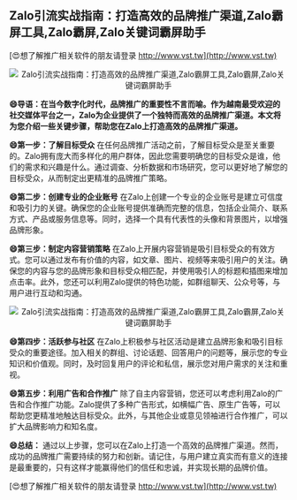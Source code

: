 ## **Zalo引流实战指南：打造高效的品牌推广渠道,Zalo霸屏工具,Zalo霸屏,Zalo关键词霸屏助手**

[😍想了解推广相关软件的朋友请登录 http://www.vst.tw](http://www.vst.tw)

 <center><img src="https://vst.tw/MP4/tuiguang/png/0.png" alt="Zalo引流实战指南：打造高效的品牌推广渠道,Zalo霸屏工具,Zalo霸屏,Zalo关键词霸屏助手"></center>

**😄导语：在当今数字化时代，品牌推广的重要性不言而喻。作为越南最受欢迎的社交媒体平台之一，Zalo为企业提供了一个独特而高效的品牌推广渠道。本文将为您介绍一些关键步骤，帮助您在Zalo上打造高效的品牌推广渠道。**

**😄第一步：了解目标受众**
在任何品牌推广活动之前，了解目标受众是至关重要的。Zalo拥有庞大而多样化的用户群体，因此您需要明确您的目标受众是谁，他们的需求和兴趣是什么。通过调查、分析数据和市场研究，您可以更好地了解您的目标受众，从而制定出更精准的品牌推广策略。

**😄第二步：创建专业的企业账号**
在Zalo上创建一个专业的企业账号是建立可信度和吸引力的关键。确保您的企业账号提供准确而完整的信息，包括企业简介、联系方式、产品或服务信息等。同时，选择一个具有代表性的头像和背景图片，以增强品牌形象。

**😄第三步：制定内容营销策略**
在Zalo上开展内容营销是吸引目标受众的有效方式。您可以通过发布有价值的内容，如文章、图片、视频等来吸引用户的关注。确保您的内容与您的品牌形象和目标受众相匹配，并使用吸引人的标题和插图来增加点击率。此外，您还可以利用Zalo提供的特色功能，如群组聊天、公众号等，与用户进行互动和沟通。

 <center><img src="https://vst.tw/MP4/tuiguang/png/5.png" alt="Zalo引流实战指南：打造高效的品牌推广渠道,Zalo霸屏工具,Zalo霸屏,Zalo关键词霸屏助手"></center>

**😄第四步：活跃参与社区**
在Zalo上积极参与社区活动是建立品牌形象和吸引目标受众的重要途径。加入相关的群组、讨论话题、回答用户的问题等，展示您的专业知识和价值观。同时，及时回复用户的评论和私信，展示您对用户需求的关注和重视。

**😄第五步：利用广告和合作推广**
除了自主内容营销，您还可以考虑利用Zalo的广告和合作推广功能。Zalo提供了多种广告形式，如横幅广告、原生广告等，可以帮助您更精准地触达目标受众。此外，与其他企业或意见领袖进行合作推广，可以扩大品牌影响力和知名度。

**😄总结：**
通过以上步骤，您可以在Zalo上打造一个高效的品牌推广渠道。然而，成功的品牌推广需要持续的努力和创新。请记住，与用户建立真实而有意义的连接是最重要的，只有这样才能赢得他们的信任和忠诚，并实现长期的品牌价值。

[😍想了解推广相关软件的朋友请登录 http://www.vst.tw](http://www.vst.tw)



